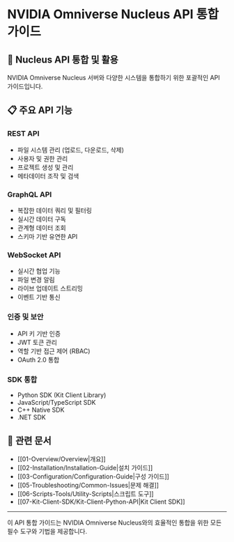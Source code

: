 # NVIDIA Omniverse Nucleus API 통합 가이드

## 🔌 Nucleus API 통합 및 활용

NVIDIA Omniverse Nucleus 서버와 다양한 시스템을 통합하기 위한 포괄적인 API 가이드입니다.

## 📋 주요 API 기능

### REST API
- 파일 시스템 관리 (업로드, 다운로드, 삭제)
- 사용자 및 권한 관리
- 프로젝트 생성 및 관리
- 메타데이터 조작 및 검색

### GraphQL API
- 복잡한 데이터 쿼리 및 필터링
- 실시간 데이터 구독
- 관계형 데이터 조회
- 스키마 기반 유연한 API

### WebSocket API
- 실시간 협업 기능
- 파일 변경 알림
- 라이브 업데이트 스트리밍
- 이벤트 기반 통신

### 인증 및 보안
- API 키 기반 인증
- JWT 토큰 관리
- 역할 기반 접근 제어 (RBAC)
- OAuth 2.0 통합

### SDK 통합
- Python SDK (Kit Client Library)
- JavaScript/TypeScript SDK
- C++ Native SDK
- .NET SDK

## 🔗 관련 문서

- [[01-Overview/Overview|개요]]
- [[02-Installation/Installation-Guide|설치 가이드]]
- [[03-Configuration/Configuration-Guide|구성 가이드]]
- [[05-Troubleshooting/Common-Issues|문제 해결]]
- [[06-Scripts-Tools/Utility-Scripts|스크립트 도구]]
- [[07-Kit-Client-SDK/Kit-Client-Python-API|Kit Client SDK]]

---

이 API 통합 가이드는 NVIDIA Omniverse Nucleus와의 효율적인 통합을 위한 모든 필수 도구와 기법을 제공합니다.